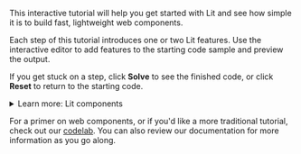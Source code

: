 This interactive tutorial will help you get started with Lit and see how simple it is to build fast, lightweight web components.

Each step of this tutorial introduces one or two Lit features. Use the interactive editor to add features to the starting code sample and preview the output.

If you get stuck on a step, click **Solve** to see the finished code, or click **Reset** to return to the starting code.

<details>
<summary>Learn more: Lit components</summary>

Lit components are [custom elements](https://developer.mozilla.org/en-US/docs/Web/Web_Components/Using_custom_elements), so they act like regular HTML elements. You can add them to a page with simple HTML tags, like this:

```html
<my-element></my-element>
```

You can see check out `index.html` in the code editor to see how the sample Lit component is added to the page.

</details>

For a primer on web components, or if you'd like a more traditional tutorial, check out our [codelab](https://codelabs.developers.google.com/codelabs/the-lit-path). You can also review our documentation for more information as you go along.
